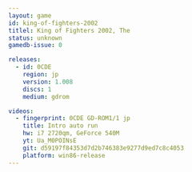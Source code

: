 ```yaml
---
layout: game
id: king-of-fighters-2002
titlel: King of Fighters 2002, The
status: unknown
gamedb-issue: 0

releases:
  - id: 0CDE
    region: jp
    version: 1.008
    discs: 1
    medium: gdrom

videos:
  - fingerprint: 0CDE GD-ROM1/1 jp
    title: Intro auto run
    hw: i7 2720qm, GeForce 540M
    yt: Ua_M0POINsE
    git: d59197f84353d7d2b746383e9277d9ed7c8c4053
    platform: win86-release
---
```

